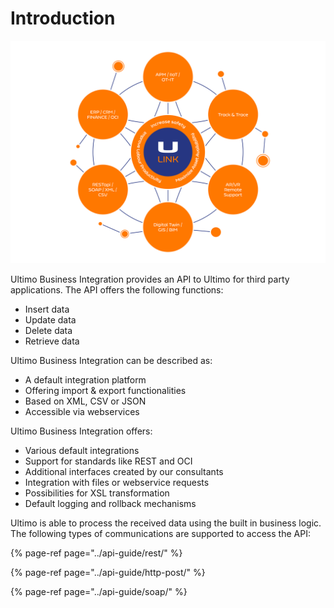 # Introduction

![](../.gitbook/assets/20-0168-aw-utm-visual-partner-eco-systeem-light.png)

Ultimo Business Integration provides an API to Ultimo for third party applications. The API offers the following functions:

* Insert data
* Update data
* Delete data
* Retrieve data

Ultimo Business Integration can be described as:

* A default integration platform
* Offering import & export functionalities
* Based on XML, CSV or JSON
* Accessible via webservices

Ultimo Business Integration offers:

* Various default integrations
* Support for standards like REST and OCI
* Additional interfaces created by our consultants
* Integration with files or webservice requests
* Possibilities for XSL transformation
* Default logging and rollback mechanisms

Ultimo is able to process the received data using the built in business logic. The following types of communications are supported to access the API:

{% page-ref page="../api-guide/rest/" %}

{% page-ref page="../api-guide/http-post/" %}

{% page-ref page="../api-guide/soap/" %}



